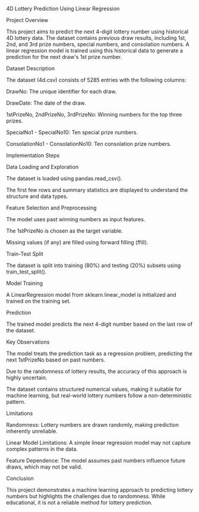 4D Lottery Prediction Using Linear Regression

Project Overview

This project aims to predict the next 4-digit lottery number using historical 4D lottery data. The dataset contains previous draw results, including 1st, 2nd, and 3rd prize numbers, special numbers, and consolation numbers. A linear regression model is trained using this historical data to generate a prediction for the next draw's 1st prize number.

Dataset Description

The dataset (4d.csv) consists of 5285 entries with the following columns:

DrawNo: The unique identifier for each draw.

DrawDate: The date of the draw.

1stPrizeNo, 2ndPrizeNo, 3rdPrizeNo: Winning numbers for the top three prizes.

SpecialNo1 - SpecialNo10: Ten special prize numbers.

ConsolationNo1 - ConsolationNo10: Ten consolation prize numbers.

Implementation Steps

Data Loading and Exploration

The dataset is loaded using pandas.read_csv().

The first few rows and summary statistics are displayed to understand the structure and data types.

Feature Selection and Preprocessing

The model uses past winning numbers as input features.

The 1stPrizeNo is chosen as the target variable.

Missing values (if any) are filled using forward filling (ffill).

Train-Test Split

The dataset is split into training (80%) and testing (20%) subsets using train_test_split().

Model Training

A LinearRegression model from sklearn.linear_model is initialized and trained on the training set.

Prediction

The trained model predicts the next 4-digit number based on the last row of the dataset.

Key Observations

The model treats the prediction task as a regression problem, predicting the next 1stPrizeNo based on past numbers.

Due to the randomness of lottery results, the accuracy of this approach is highly uncertain.

The dataset contains structured numerical values, making it suitable for machine learning, but real-world lottery numbers follow a non-deterministic pattern.

Limitations

Randomness: Lottery numbers are drawn randomly, making prediction inherently unreliable.

Linear Model Limitations: A simple linear regression model may not capture complex patterns in the data.

Feature Dependence: The model assumes past numbers influence future draws, which may not be valid.


Conclusion

This project demonstrates a machine learning approach to predicting lottery numbers but highlights the challenges due to randomness. While educational, it is not a reliable method for lottery prediction.

